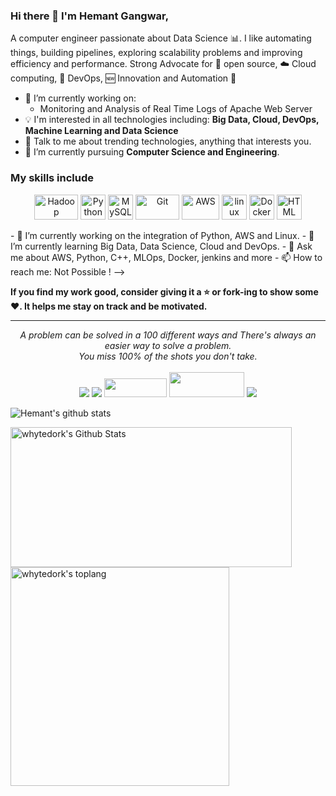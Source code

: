 ### Hi there 👋 I'm Hemant Gangwar,
A computer engineer passionate about Data Science :bar_chart:. I like automating things, building pipelines, exploring scalability problems and improving efficiency and performance. Strong Advocate for 📜 open source, :cloud: Cloud computing, 🚀 DevOps, :new: Innovation and Automation :robot: 
- 🔭 I’m currently working on:
	- Monitoring and Analysis of Real Time Logs of Apache Web Server
- :bulb: I'm interested in all technologies including: **Big Data, Cloud, DevOps, Machine Learning and Data Science**
- 💬 Talk to me about trending technologies, anything that interests you.
- 🌱 I’m currently pursuing **Computer Science and Engineering**.
### My skills include
<p align="center">
	<img title="Hadoop" alt="Hadoop" src="https://raw.githubusercontent.com/Thomas-George-T/Thomas-George-T/master/assets/hadoop.svg" width="70" height="40" />
	<img title="Python" alt="Python" src="https://raw.githubusercontent.com/Thomas-George-T/Thomas-George-T/master/assets/python.svg" width="40" height="40" />
	<img title="MySQL" alt="MySQL" src="https://raw.githubusercontent.com/Thomas-George-T/Thomas-George-T/master/assets/mysql.svg" width="40" height="40" />
	<img title="Git" alt="Git" src="https://raw.githubusercontent.com/Thomas-George-T/Thomas-George-T/master/assets/git.svg" width="70" height="40" />
	<img title="AWS" alt="AWS" src="https://raw.githubusercontent.com/Thomas-George-T/Thomas-George-T/master/assets/aws.svg" width="60" height="40" />
	<img title="linux" alt="linux" src="https://raw.githubusercontent.com/Thomas-George-T/Thomas-George-T/master/assets/linux-tux.svg" width="40" />
	<img title="Docker" alt="Docker" src="https://blog.xebialabs.com/wp-content/uploads/2019/05/docker-e1558536954364.jpg" width="40" height="40" />
	<img title="HTML" alt="HTML" src="https://upload.wikimedia.org/wikipedia/commons/thumb/6/61/HTML5_logo_and_wordmark.svg/120px-HTML5_logo_and_wordmark.svg.png" width="40" height="40" />
	
</p>
- 🔭 I’m currently working on the integration of Python, AWS and Linux.
- 🌱 I’m currently learning Big Data, Data Science, Cloud and DevOps.
- 💬 Ask me about AWS, Python, C++, MLOps, Docker, jenkins and more
- 📫 How to reach me: Not Possible !
-->
    
    
**If you find my work good, consider giving it a :star: or fork-ing to show some :heart:. It helps me stay on track and be motivated.**
<hr>
<p align="center">
   <i>A problem can be solved in a 100 different ways and There's always an easier way to solve a problem.</i>
   <br>
   <i>You miss 100% of the shots you don't take.</i>
   <br>
<br>	
<a target="_blank" href="https://www.linkedin.com/in/whytedork"><img src="https://img.shields.io/badge/-LinkedIn-0077B5?style=for-the-badge&logo=Linkedin&logoColor=white"></img></a>
<a target="_blank" href="mailto:hemantgangwar9@gmail.com"><img src="https://img.shields.io/badge/-Gmail-D14836?style=for-the-badge&logo=Gmail&logoColor=white"></img></a>
<a target="_blank" href="https://teknoboost.wordpress.com"><img src="https://juststickers.in/wp-content/uploads/2016/05/wordpress-shape-cut-badge.png" width="100" height="30"></img></a>
<a target="_blank" href="https://teknoboost.wordpress.com"><img src="https://freepngimg.com/thumb/wordpress_logo/6-2-wordpress-logo-high-quality-png.png" width="120" height="40"></img></a>
<a target="_blank" href="https://twitter.com/whytedork"><img src="https://img.shields.io/badge/-Twitter-1DA1F2?style=for-the-badge&logo=Twitter&logoColor=white"></img></a>
<br>
</p>

![Hemant's github stats](https://github-readme-stats.vercel.app/api?username=whytedork&show_icons=true&theme=radical)

 <div style="-webkit-column-count: 2; -moz-column-count: 2; column-count: 2; -webkit-column-rule: 1px dotted #e0e0e0; -moz-column-rule: 1px dotted #e0e0e0; column-rule: 1px dotted #e0e0e0;">
    <div style="display: inline-block;">
        <img width="450" height="224" img align="left" alt="whytedork's Github Stats" src="https://github-readme-stats.vercel.app/api?username=whytedork&theme=radical&show_icons=true&hide_border=true&count_private=true&hide=issues" class="responsive" />
    </div>
    <br/>
    <div style="display: inline-block;">
        <img width="350" img align="center" alt="whytedork's toplang" src="https://github-readme-stats.vercel.app/api/top-langs/?username=whytedork&theme=radical&layout=compact&hide_border=true&count_private=true" class="responsive"/>
    </div>
</div>
<br/>
